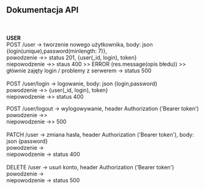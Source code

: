 <h2>Dokumentacja API</h2>

</br></br>
**USER**
</br>
POST /user -> tworzenie nowego użytkownika, body: json {login(unique),password(minlength: 7)}, </br>
powodzenie ->> status 201, {user(_id, login), token} </br>
niepowodzenie ->> staus 400 >> ERROR (res.message(opis błedu)) >> głównie zajęty login / problemy z serwerem -> status 500 </br> </br>
POST /user/login -> logowanie, body: json {login,password}</br>
powodzenie ->> {user(_id, login), token}</br>
niepowodzenie ->> status 400</br>

POST /user/logout -> wylogowywanie, header Authorization ('Bearer token')</br>
powodzenie  ->></br>
niepowodzenie ->> 500</br>
</br>
PATCH /user -> zmiana hasła, header Authorization ('Bearer token'), body: json {password}</br>
powodzenie -> </br>
niepowodzenie -> status 400</br>
</br>
DELETE /user -> usuń konto, header Authorization ('Bearer token')</br>
powodzenie -></br>
niepowodzenie -> status 500</br>